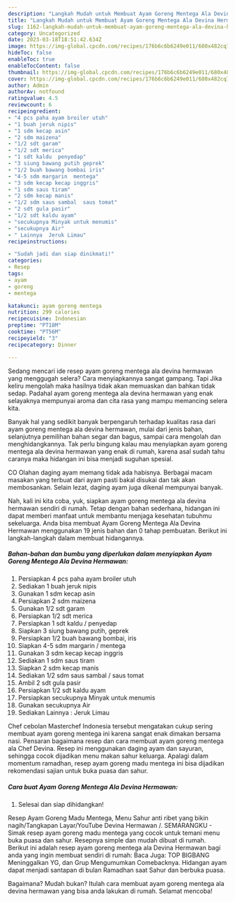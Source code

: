 ```yaml
---
description: "Langkah Mudah untuk Membuat Ayam Goreng Mentega Ala Devina Hermawan yang Menggugah Selera, Buat Buka Puasa Lezat Sekali"
title: "Langkah Mudah untuk Membuat Ayam Goreng Mentega Ala Devina Hermawan yang Menggugah Selera, Buat Buka Puasa Lezat Sekali"
slug: 1162-langkah-mudah-untuk-membuat-ayam-goreng-mentega-ala-devina-hermawan-yang-menggugah-selera-buat-buka-puasa-lezat-sekali
category: Uncategorized
date: 2023-03-18T18:51:42.634Z
image: https://img-global.cpcdn.com/recipes/176b6c6b6249e011/680x482cq70/ayam-goreng-mentega-ala-devina-hermawan-foto-resep-utama.jpg
hideToc: false
enableToc: true
enableTocContent: false
thumbnail: https://img-global.cpcdn.com/recipes/176b6c6b6249e011/680x482cq70/ayam-goreng-mentega-ala-devina-hermawan-foto-resep-utama.jpg
cover: https://img-global.cpcdn.com/recipes/176b6c6b6249e011/680x482cq70/ayam-goreng-mentega-ala-devina-hermawan-foto-resep-utama.jpg
author: Admin
authorAv: notfound
ratingvalue: 4.5
reviewcount: 6
recipeingredient:
- "4 pcs paha ayam broiler utuh"
- "1 buah jeruk nipis"
- "1 sdm kecap asin"
- "2 sdm maizena"
- "1/2 sdt garam"
- "1/2 sdt merica"
- "1 sdt kaldu  penyedap"
- "3 siung bawang putih geprek"
- "1/2 buah bawang bombai iris"
- "4-5 sdm margarin  mentega"
- "3 sdm kecap kecap inggris"
- "1 sdm saus tiram"
- "2 sdm kecap manis"
- "1/2 sdm saus sambal  saus tomat"
- "2 sdt gula pasir"
- "1/2 sdt kaldu ayam"
- "secukupnya Minyak untuk menumis"
- "secukupnya Air"
- " Lainnya  Jeruk Limau"
recipeinstructions:

- "Sudah jadi dan siap dinikmati!"
categories:
- Resep
tags:
- ayam
- goreng
- mentega

katakunci: ayam goreng mentega 
nutrition: 299 calories
recipecuisine: Indonesian
preptime: "PT18M"
cooktime: "PT56M"
recipeyield: "3"
recipecategory: Dinner

---
```



Sedang mencari ide resep ayam goreng mentega ala devina hermawan yang menggugah selera? Cara menyiapkannya sangat gampang. Tapi Jika keliru mengolah maka hasilnya tidak akan memuaskan dan bahkan tidak sedap. Padahal ayam goreng mentega ala devina hermawan yang enak selayaknya mempunyai aroma dan cita rasa yang mampu memancing selera kita.


Banyak hal yang sedikit banyak berpengaruh terhadap kualitas rasa dari ayam goreng mentega ala devina hermawan, mulai dari jenis bahan, selanjutnya pemilihan bahan segar dan bagus, sampai cara mengolah dan menghidangkannya. Tak perlu bingung kalau mau menyiapkan ayam goreng mentega ala devina hermawan yang enak di rumah, karena asal sudah tahu caranya maka hidangan ini bisa menjadi suguhan spesial.

CO Olahan daging ayam memang tidak ada habisnya. Berbagai macam masakan yang terbuat dari ayam pasti bakal disukai dan tak akan membosankan. Selain lezat, daging ayam juga dikenal mempunyai banyak.


Nah, kali ini kita coba, yuk, siapkan ayam goreng mentega ala devina hermawan sendiri di rumah. Tetap dengan bahan sederhana, hidangan ini dapat memberi manfaat untuk membantu menjaga kesehatan tubuhmu sekeluarga. Anda bisa membuat Ayam Goreng Mentega Ala Devina Hermawan menggunakan 19 jenis bahan dan 0 tahap pembuatan. Berikut ini langkah-langkah dalam membuat hidangannya.

<!--inarticleads1-->

##### Bahan-bahan dan bumbu yang diperlukan dalam menyiapkan Ayam Goreng Mentega Ala Devina Hermawan:

1. Persiapkan 4 pcs paha ayam broiler utuh
1. Sediakan 1 buah jeruk nipis
1. Gunakan 1 sdm kecap asin
1. Persiapkan 2 sdm maizena
1. Gunakan 1/2 sdt garam
1. Persiapkan 1/2 sdt merica
1. Persiapkan 1 sdt kaldu / penyedap
1. Siapkan 3 siung bawang putih, geprek
1. Persiapkan 1/2 buah bawang bombai, iris
1. Siapkan 4-5 sdm margarin / mentega
1. Gunakan 3 sdm kecap kecap inggris
1. Sediakan 1 sdm saus tiram
1. Siapkan 2 sdm kecap manis
1. Sediakan 1/2 sdm saus sambal / saus tomat
1. Ambil 2 sdt gula pasir
1. Persiapkan 1/2 sdt kaldu ayam
1. Persiapkan secukupnya Minyak untuk menumis
1. Gunakan secukupnya Air
1. Sediakan  Lainnya : Jeruk Limau


Chef cebolan Masterchef Indonesia tersebut mengatakan cukup sering membuat ayam goreng mentega ini karena sangat enak dimakan bersama nasi. Pensaran bagaimana resep dan cara membuat ayam goreng mentega ala Chef Devina. Resep ini menggunakan daging ayam dan sayuran, sehingga cocok dijadikan menu makan sahur keluarga. Apalagi dalam momentum ramadhan, resep ayam goreng madu mentega ini bisa dijadikan rekomendasi sajian untuk buka puasa dan sahur. 

<!--inarticleads2-->

##### Cara buat Ayam Goreng Mentega Ala Devina Hermawan:


1. Selesai dan siap dihidangkan!

Resep Ayam Goreng Madu Mentega, Menu Sahur anti ribet yang bikin nagih/Tangkapan Layar/YouTube Devina Hermawan /. SEMARANGKU - Simak resep ayam goreng madu mentega yang cocok untuk temani menu buka puasa dan sahur. Resepnya simple dan mudah dibuat di rumah. Berikut ini adalah resep ayam goreng mentega ala Devina Hermawan bagi anda yang ingin membuat sendiri di rumah: Baca Juga: TOP BIGBANG Meninggalkan YG, dan Grup Mengumumkan Comebacknya. Hidangan ayam dapat menjadi santapan di bulan Ramadhan saat Sahur dan berbuka puasa. 

Bagaimana? Mudah bukan? Itulah cara membuat ayam goreng mentega ala devina hermawan yang bisa anda lakukan di rumah. Selamat mencoba!
